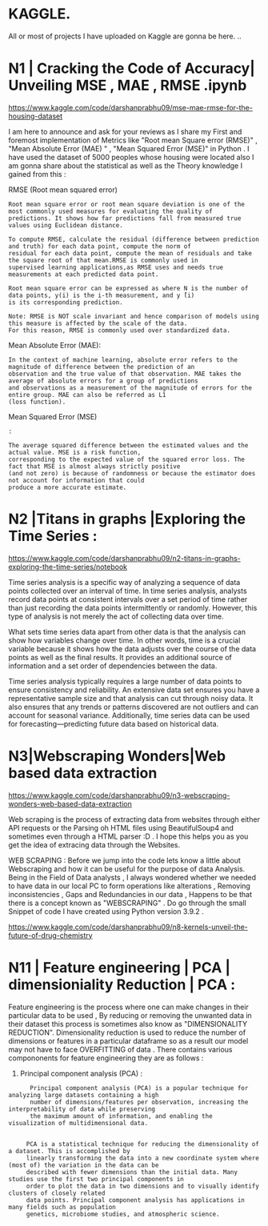 # **KAGGLE**.
All or most of projects I have uploaded on Kaggle are gonna be here.
..
 # N1 | Cracking the Code of Accuracy| Unveiling MSE , MAE , RMSE .ipynb 

 
 https://www.kaggle.com/code/darshanprabhu09/mse-mae-rmse-for-the-housing-dataset

I am here to announce and ask for your reviews as I share my First and foremost implementation of Metrics like "Root mean Square error (RMSE)" , "Mean Absolute Error (MAE) " , "Mean Squared Error (MSE)" in Python . I have used the dataset of 5000 peoples whose housing were located also I am gonna share about the statistical as well as the Theory knowledge I gained from this :

RMSE (Root mean squared error)
```
Root mean square error or root mean square deviation is one of the most commonly used measures for evaluating the quality of 
predictions. It shows how far predictions fall from measured true values using Euclidean distance.

To compute RMSE, calculate the residual (difference between prediction and truth) for each data point, compute the norm of 
residual for each data point, compute the mean of residuals and take the square root of that mean.RMSE is commonly used in 
supervised learning applications,as RMSE uses and needs true measurements at each predicted data point.

Root mean square error can be expressed as where N is the number of data points, y(i) is the i-th measurement, and y ̂(i) 
is its corresponding prediction.

Note: RMSE is NOT scale invariant and hence comparison of models using this measure is affected by the scale of the data. 
For this reason, RMSE is commonly used over standardized data.
```
Mean Absolute Error (MAE):
```
In the context of machine learning, absolute error refers to the magnitude of difference between the prediction of an 
observation and the true value of that observation. MAE takes the average of absolute errors for a group of predictions 
and observations as a measurement of the magnitude of errors for the entire group. MAE can also be referred as L1 
(loss function).
```
Mean Squared Error (MSE)
```
:

The average squared difference between the estimated values and the actual value. MSE is a risk function, 
corresponding to the expected value of the squared error loss. The fact that MSE is almost always strictly positive 
(and not zero) is because of randomness or because the estimator does not account for information that could 
produce a more accurate estimate.
```

# N2 |Titans in graphs |Exploring the Time Series : 

https://www.kaggle.com/code/darshanprabhu09/n2-titans-in-graphs-exploring-the-time-series/notebook

Time series analysis is a specific way of analyzing a sequence of data points collected over an interval of time. In time series analysis, analysts record data points at consistent intervals over a set period of time 
rather than just recording the data points intermittently or randomly. However, this type of analysis is not merely the act of collecting data over time. 

What sets time series data apart from other data is that the analysis can show how variables change over time. In other words, time is a crucial variable because it shows how the data adjusts over the course of the 
data points as well as the final results. It provides an additional source of information and a set order of dependencies between the data. 

Time series analysis typically requires a large number of data points to ensure consistency and reliability. An extensive data set ensures you have a representative sample size and that analysis can cut through noisy 
data. It also ensures that any trends or patterns discovered are not outliers and can account for seasonal variance. Additionally, time series data can be used for forecasting—predicting future data based on historical data.


# N3|Webscraping Wonders|Web based data extraction 


https://www.kaggle.com/code/darshanprabhu09/n3-webscraping-wonders-web-based-data-extraction


Web scraping is the process of extracting data from websites through either API requests or the Parsing oh HTML files using BeautifulSoup4 and sometimes even through a HTML parser :D . I hope this helps you as you get the idea of extracing data through the Websites. 

WEB SCRAPING : 
Before we jump into the code lets know a little about Webscraping and how it can be useful for the purpose of data Analysis. Being in the Field of Data analysts , I always wondered whether we needed to have data in our local PC to form operations like alterations , Removing inconsistencies , Gaps and Redundancies in our data , Happens to be that there is a concept known as "WEBSCRAPING" . Do go through the small Snippet of code I have created using Python version 3.9.2 .



https://www.kaggle.com/code/darshanprabhu09/n8-kernels-unveil-the-future-of-drug-chemistry





# N11 | Feature engineering | PCA | dimensioniality Reduction | PCA : 


Feature engineering is the process where one can make changes in their particular data to be used , By reducing or removing the unwanted data in their dataset this process is sometimes also know as "DIMENSIONALITY REDUCTION". 
 Dimensionality reduction is used to reduce the number of dimensions or features in a particular dataframe so as a result our model may not have to face OVERFITTING of data . There contains various compononents for feature 
 engineering they are as follows : 


1. Principal component analysis (PCA) :
```
      Principal component analysis (PCA) is a popular technique for analyzing large datasets containing a high
      number of dimensions/features per observation, increasing the interpretability of data while preserving
      the maximum amount of information, and enabling the visualization of multidimensional data.


     PCA is a statistical technique for reducing the dimensionality of a dataset. This is accomplished by 
     linearly transforming the data into a new coordinate system where (most of) the variation in the data can be 
     described with fewer dimensions than the initial data. Many studies use the first two principal components in 
     order to plot the data in two dimensions and to visually identify clusters of closely related
     data points. Principal component analysis has applications in many fields such as population 
     genetics, microbiome studies, and atmospheric science.
```
